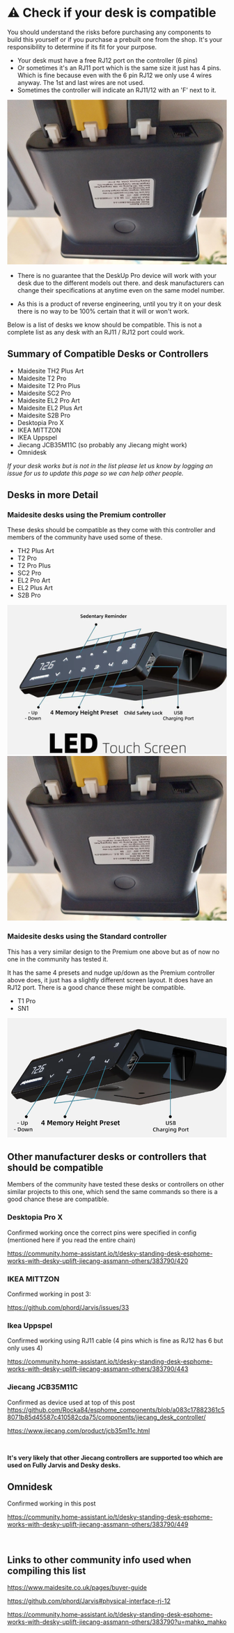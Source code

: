 # ⚠️ Check if your desk is compatible
You should understand the risks before purchasing any components to build this yourself or if you purchase a prebuilt one from the shop. It's your responsibility to determine if its fit for your purpose. 

- Your desk must have a free RJ12 port on the controller (6 pins)
- Or sometimes it's an RJ11 port which is the same size it just has 4 pins. Which is fine because even with the 6 pin RJ12 we only use 4 wires anyway. The 1st and last wires are not used.
- Sometimes the controller will indicate an RJ11/12 with an 'F' next to it.

![](images/MaidsiteDeskControlBox-Back.jpg)

- There is no guarantee that the DeskUp Pro device will work with your desk due to the different models out there. and desk manufacturers can change their specifications at anytime even on the same model number.

- As this is a product of reverse engineering, until you try it on your desk there is no way to be 100% certain that it will or won't work.

Below is a list of desks we know should be compatible. This is not a complete list as any desk with an RJ11 / RJ12 port could work.

## Summary of Compatible Desks or Controllers
- Maidesite TH2 Plus Art
- Maidesite T2 Pro
- Maidesite T2 Pro Plus
- Maidesite SC2 Pro
- Maidesite EL2 Pro Art
- Maidesite EL2 Plus Art
- Maidesite S2B Pro
- Desktopia Pro X
- IKEA MITTZON
- IKEA Uppspel
- Jiecang JCB35M11C (so probably any Jiecang might work)
- Omnidesk
 
_If your desk works but is not in the list please let us know by logging an issue for us to update this page so we can help other people._

## Desks in more Detail

### Maidesite desks using the Premium controller 
These desks should be compatible as they come with this controller and members of the community have used some of these.

- TH2 Plus Art
- T2 Pro
- T2 Pro Plus
- SC2 Pro
- EL2 Pro Art
- EL2 Plus Art
- S2B Pro

![](images/MaidesiteDeskControlBox-Premium.png)
![](images/MaidsiteDeskControlBox-Back.jpg)


### Maidesite desks using the Standard controller
This has a very similar design to the Premium one above but as of now no one in the community has tested it. 

It has the same 4 presets and nudge up/down as the Premium controller above does, it just has a slightly different screen layout. It does have an RJ12 port. There is a good chance these might be compatible.

- T1 Pro
- SN1

![](images/MaidesiteDeskControlBox-standard.png)


## Other manufacturer desks or controllers that should be compatible
Members of the community have tested these desks or controllers on other similar projects to this one, which send the same commands so there is a good chance these are compatible.


### Desktopia Pro X
Confirmed working once the correct pins were specified in config (mentioned here if you read the entire chain)

https://community.home-assistant.io/t/desky-standing-desk-esphome-works-with-desky-uplift-jiecang-assmann-others/383790/420


### IKEA MITTZON

Confirmed working in post 3: 

https://github.com/phord/Jarvis/issues/33


### Ikea Uppspel
Confirmed working using RJ11 cable (4 pins which is fine as RJ12 has 6 but only uses 4)

https://community.home-assistant.io/t/desky-standing-desk-esphome-works-with-desky-uplift-jiecang-assmann-others/383790/443


### Jiecang JCB35M11C
  
Confirmed as device used at top of this post
https://github.com/Rocka84/esphome_components/blob/a083c17882361c58071b85d45587c410582cda75/components/jiecang_desk_controller/

https://www.jiecang.com/product/jcb35m11c.html

<br />

**It's very likely that other Jiecang controllers are supported too which are used on Fully Jarvis and Desky desks.**


## Omnidesk
Confirmed working in this post

https://community.home-assistant.io/t/desky-standing-desk-esphome-works-with-desky-uplift-jiecang-assmann-others/383790/449

<br />

## Links to other community info used when compiling this list
https://www.maidesite.co.uk/pages/buyer-guide

https://github.com/phord/Jarvis#physical-interface-rj-12

https://community.home-assistant.io/t/desky-standing-desk-esphome-works-with-desky-uplift-jiecang-assmann-others/383790?u=mahko_mahko


